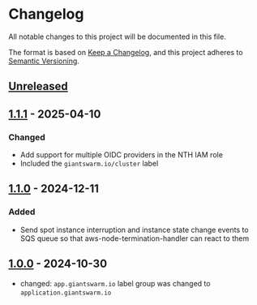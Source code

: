# Changelog

All notable changes to this project will be documented in this file.

The format is based on [Keep a Changelog](https://keepachangelog.com/en/1.0.0/),
and this project adheres to [Semantic Versioning](https://semver.org/spec/v2.0.0.html).

## [Unreleased]

## [1.1.1] - 2025-04-10

### Changed

- Add support for multiple OIDC providers in the NTH IAM role
- Included the `giantswarm.io/cluster` label

## [1.1.0] - 2024-12-11

### Added

- Send spot instance interruption and instance state change events to SQS queue so that aws-node-termination-handler can react to them

## [1.0.0] - 2024-10-30

- changed: `app.giantswarm.io` label group was changed to `application.giantswarm.io`

[Unreleased]: https://github.com/giantswarm/aws-nth-crossplane-resources/compare/v1.1.1...HEAD
[1.1.1]: https://github.com/giantswarm/aws-nth-crossplane-resources/compare/v1.1.0...v1.1.1
[1.1.0]: https://github.com/giantswarm/aws-nth-crossplane-resources/compare/v1.0.0...v1.1.0
[1.0.0]: https://github.com/giantswarm/aws-nth-crossplane-resources/releases/tag/v1.0.0
